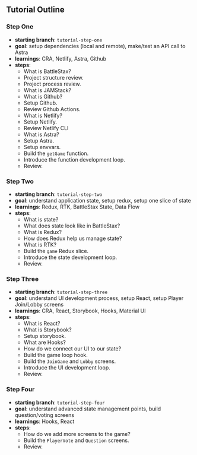 ## Tutorial Outline

### Step One

- __starting branch__: `tutorial-step-one`
- __goal__: setup dependencies (local and remote), make/test an API call to Astra
- __learnings__: CRA, Netlify, Astra, Github
- __steps__:
  - What is BattleStax?
  - Project structure review.
  - Project process review.
  - What is JAMStack?
  - What is Github?
  - Setup Github.
  - Review Github Actions.
  - What is Netlify?
  - Setup Netlify.
  - Review Netlify CLI
  - What is Astra?
  - Setup Astra.
  - Setup envvars.
  - Build the `getGame` function.
  - Introduce the function development loop.
  - Review.

### Step Two
- __starting branch__: `tutorial-step-two`
- __goal__: understand application state, setup redux, setup one slice of state
- __learnings__: Redux, RTK, BattleStax State, Data Flow
- __steps__:
  - What is state?
  - What does state look like in BattleStax?
  - What is Redux?
  - How does Redux help us manage state?
  - What is RTK?
  - Build the `game` Redux slice.
  - Introduce the state development loop.
  - Review.

### Step Three
- __starting branch__: `tutorial-step-three`
- __goal__: understand UI development process, setup React, setup Player Join/Lobby screens
- __learnings__: CRA, React, Storybook, Hooks, Material UI
- __steps__:
  - What is React?
  - What is Storybook?
  - Setup storybook.
  - What are Hooks?
  - How do we connect our UI to our state?
  - Build the game loop hook.
  - Build the `JoinGame` and `Lobby` screens.
  - Introduce the UI development loop.
  - Review.

### Step Four
- __starting branch__: `tutorial-step-four`
- __goal__: understand advanced state management points, build question/voting screens
- __learnings__: Hooks, React
- __steps__:
  - How do we add more screens to the game?
  - Build the `PlayerVote` and `Question` screens.
  - Review.